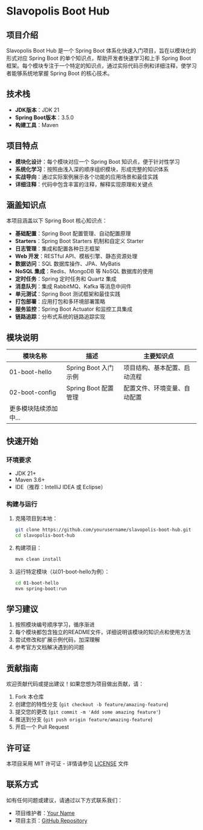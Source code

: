 # Slavopolis Boot Hub

## 项目介绍

Slavopolis Boot Hub 是一个 Spring Boot 体系化快速入门项目，旨在以模块化的形式对应 Spring Boot 的单个知识点，帮助开发者快速学习和上手 Spring Boot 框架。每个模块专注于一个特定的知识点，通过实际代码示例和详细注释，使学习者能够系统地掌握 Spring Boot 的核心技术。

## 技术栈

- **JDK版本**：JDK 21
- **Spring Boot版本**：3.5.0
- **构建工具**：Maven

## 项目特点

- **模块化设计**：每个模块对应一个 Spring Boot 知识点，便于针对性学习
- **系统化学习**：按照由浅入深的顺序组织模块，形成完整的知识体系
- **实战导向**：通过实际案例展示各个功能的应用场景和最佳实践
- **详细注释**：代码中包含丰富的注释，解释实现原理和关键点

## 涵盖知识点

本项目涵盖以下 Spring Boot 核心知识点：

- **基础配置**：Spring Boot 配置管理、自动配置原理
- **Starters**：Spring Boot Starters 机制和自定义 Starter
- **日志管理**：集成和配置各种日志框架
- **Web 开发**：RESTful API、模板引擎、静态资源处理
- **数据访问**：SQL 数据库操作、JPA、MyBatis
- **NoSQL 集成**：Redis、MongoDB 等 NoSQL 数据库的使用
- **定时任务**：Spring 定时任务和 Quartz 集成
- **消息队列**：集成 RabbitMQ、Kafka 等消息中间件
- **单元测试**：Spring Boot 测试框架和最佳实践
- **打包部署**：应用打包和多环境部署策略
- **服务监控**：Spring Boot Actuator 和监控工具集成
- **链路追踪**：分布式系统的链路追踪实现

## 模块说明

| 模块名称           | 描述 | 主要知识点 |
|----------------| --- | --- |
| 01-boot-hello  | Spring Boot 入门示例 | 项目结构、基本配置、启动流程 |
| 02-boot-config | Spring Boot 配置管理 | 配置文件、环境变量、自动配置 |
| 更多模块陆续添加中...   | | |

## 快速开始

### 环境要求

- JDK 21+
- Maven 3.6+
- IDE（推荐：IntelliJ IDEA 或 Eclipse）

### 构建与运行

1. 克隆项目到本地：
   ```bash
   git clone https://github.com/yourusername/slavopolis-boot-hub.git
   cd slavopolis-boot-hub
   ```

2. 构建项目：
   ```bash
   mvn clean install
   ```

3. 运行特定模块（以01-boot-hello为例）：
   ```bash
   cd 01-boot-hello
   mvn spring-boot:run
   ```

## 学习建议

1. 按照模块编号顺序学习，循序渐进
2. 每个模块都包含独立的README文件，详细说明该模块的知识点和使用方法
3. 尝试修改和扩展示例代码，加深理解
4. 参考官方文档解决遇到的问题

## 贡献指南

欢迎贡献代码或提出建议！如果您想为项目做出贡献，请：

1. Fork 本仓库
2. 创建您的特性分支 (`git checkout -b feature/amazing-feature`)
3. 提交您的更改 (`git commit -m 'Add some amazing feature'`)
4. 推送到分支 (`git push origin feature/amazing-feature`)
5. 开启一个 Pull Request

## 许可证

本项目采用 MIT 许可证 - 详情请参见 [LICENSE](LICENSE) 文件

## 联系方式

如有任何问题或建议，请通过以下方式联系我们：

- 项目维护者：[Your Name](mailto:your.email@example.com)
- 项目主页：[GitHub Repository](https://github.com/yourusername/slavopolis-boot-hub)